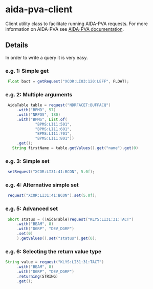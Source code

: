 # aida-pva-client
Client utility class to facilitate running AIDA-PVA requests.  For more 
information on AIDA-PVA see [AIDA-PVA documentation](https://www.slac.stanford.edu/grp/cd/soft/aida/aida-pva/).

## Details
In order to write a query it is very easy.

### e.g. 1: Simple get
```java
 Float bact = getRequest("XCOR:LI03:120:LEFF", FLOAT);
```

### e.g. 2: Multiple arguments
```java
 AidaTable table = request("NDRFACET:BUFFACQ")
     .with("BPMD", 57)
     .with("NRPOS", 180)
     .with("BPMS", List.of(
             "BPMS:LI11:501",
             "BPMS:LI11:601",
             "BPMS:LI11:701",
             "BPMS:LI11:801"))
     .get();
   String firstName = table.getValues().get("name").get(0)
```

### e.g. 3: Simple set

```java
 setRequest("XCOR:LI31:41:BCON", 5.0f);
```

### e.g. 4: Alternative simple set

```java
 request("XCOR:LI31:41:BCON").set(5.0f);
```

### e.g. 5: Advanced set
```java
 Short status = ((AidaTable)request("KLYS:LI31:31:TACT")
     .with("BEAM", 8)
     .with("DGRP", "DEV_DGRP")
     .set(0)
     ).getValues().set("status").get(0);
```

### e.g. 6: Selecting the return value type

```java
String value = request("KLYS:LI31:31:TACT")
     .with("BEAM", 8)
     .with("DGRP", "DEV_DGRP")
     .returning(STRING)
     .get();
```
